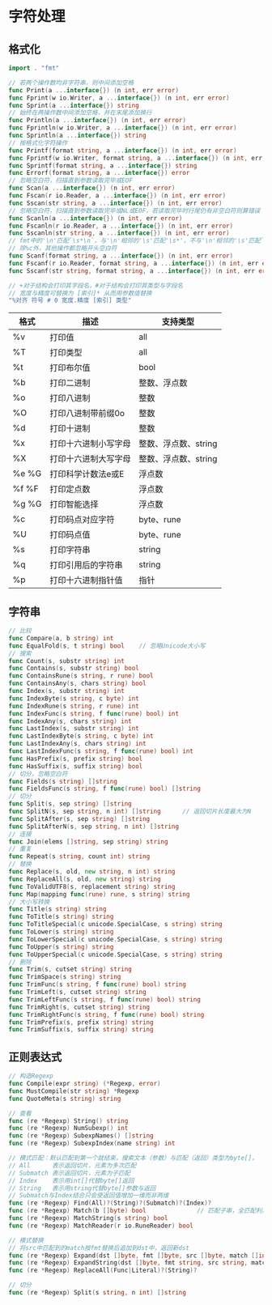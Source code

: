# 字符处理
## 格式化
```go
import . "fmt"

// 若两个操作数均非字符串，则中间添加空格
func Print(a ...interface{}) (n int, err error)
func Fprint(w io.Writer, a ...interface{}) (n int, err error)
func Sprint(a ...interface{}) string
// 始终在两操作数中间添加空格，并在末尾添加换行
func Println(a ...interface{}) (n int, err error)
func Fprintln(w io.Writer, a ...interface{}) (n int, err error)
func Sprintln(a ...interface{}) string
// 按格式化字符操作
func Printf(format string, a ...interface{}) (n int, err error)
func Fprintf(w io.Writer, format string, a ...interface{}) (n int, err error)
func Sprintf(format string, a ...interface{}) string
func Errorf(format string, a ...interface{}) error
// 忽略空白符，扫描直到参数读取完毕或EOF
func Scan(a ...interface{}) (n int, err error)
func Fscan(r io.Reader, a ...interface{}) (n int, err error)
func Sscan(str string, a ...interface{}) (n int, err error)
// 忽略空白符，扫描直到参数读取完毕或NL或EOF，若读取完毕时行尾仍有非空白符则算错误
func Scanln(a ...interface{}) (n int, err error)
func Fscanln(r io.Reader, a ...interface{}) (n int, err error)
func Sscanln(str string, a ...interface{}) (n int, err error)
// fmt中的'\n'匹配`\s*\n`，与'\n'相邻的'\s'匹配'\s*'，不与'\n'相邻的'\s'匹配`\s+`，其它字符都必须精准匹配
// 除%c外，其他操作都忽略开头空白符
func Scanf(format string, a ...interface{}) (n int, err error)
func Fscanf(r io.Reader, format string, a ...interface{}) (n int, err error)
func Sscanf(str string, format string, a ...interface{}) (n int, err error)

// +对于结构会打印其字段名，#对于结构会打印其类型与字段名
// 宽度与精度可替换为 [索引]* 从而用参数值替换
"%对齐 符号 # 0 宽度.精度 [索引] 类型"
```
| 格式  | 描述                 | 支持类型             |
|-------|----------------------|----------------------|
| %v    | 打印值               | all                  |
| %T    | 打印类型             | all                  |
| %t    | 打印布尔值           | bool                 |
| %b    | 打印二进制           | 整数、浮点数         |
| %o    | 打印八进制           | 整数                 |
| %O    | 打印八进制带前缀0o   | 整数                 |
| %d    | 打印十进制           | 整数                 |
| %x    | 打印十六进制小写字母 | 整数、浮点数、string |
| %X    | 打印十六进制大写字母 | 整数、浮点数、string |
| %e %G | 打印科学计数法e或E   | 浮点数               |
| %f %F | 打印定点数           | 浮点数               |
| %g %G | 打印智能选择         | 浮点数               |
| %c    | 打印码点对应字符     | byte、rune           |
| %U    | 打印码点值           | byte、rune           |
| %s    | 打印字符串           | string               |
| %q    | 打印引用后的字符串   | string               |
| %p    | 打印十六进制指针值   | 指针                 |

## 字符串
```go
// 比较
func Compare(a, b string) int
func EqualFold(s, t string) bool    // 忽略Unicode大小写
// 搜索
func Count(s, substr string) int
func Contains(s, substr string) bool
func ContainsRune(s string, r rune) bool
func ContainsAny(s, chars string) bool
func Index(s, substr string) int
func IndexByte(s string, c byte) int
func IndexRune(s string, r rune) int
func IndexFunc(s string, f func(rune) bool) int
func IndexAny(s, chars string) int
func LastIndex(s, substr string) int
func LastIndexByte(s string, c byte) int
func LastIndexAny(s, chars string) int
func LastIndexFunc(s string, f func(rune) bool) int
func HasPrefix(s, prefix string) bool
func HasSuffix(s, suffix string) bool
// 切分，忽略空白符
func Fields(s string) []string
func FieldsFunc(s string, f func(rune) bool) []string
// 切分
func Split(s, sep string) []string
func SplitN(s, sep string, n int) []string      // 返回切片长度最大为N
func SplitAfter(s, sep string) []string
func SplitAfterN(s, sep string, n int) []string
// 连接
func Join(elems []string, sep string) string
// 重复
func Repeat(s string, count int) string
// 替换
func Replace(s, old, new string, n int) string
func ReplaceAll(s, old, new string) string
func ToValidUTF8(s, replacement string) string
func Map(mapping func(rune) rune, s string) string
// 大小写转换
func Title(s string) string
func ToTitle(s string) string
func ToTitleSpecial(c unicode.SpecialCase, s string) string
func ToLower(s string) string
func ToLowerSpecial(c unicode.SpecialCase, s string) string
func ToUpper(s string) string
func ToUpperSpecial(c unicode.SpecialCase, s string) string
// 删除
func Trim(s, cutset string) string
func TrimSpace(s string) string
func TrimFunc(s string, f func(rune) bool) string
func TrimLeft(s, cutset string) string
func TrimLeftFunc(s string, f func(rune) bool) string
func TrimRight(s, cutset string) string
func TrimRightFunc(s string, f func(rune) bool) string
func TrimPrefix(s, prefix string) string
func TrimSuffix(s, suffix string) string
```

## 正则表达式
```go
// 构造Regexp
func Compile(expr string) (*Regexp, error)
func MustCompile(str string) *Regexp
func QuoteMeta(s string) string

// 查看
func (re *Regexp) String() string
func (re *Regexp) NumSubexp() int
func (re *Regexp) SubexpNames() []string
func (re *Regexp) SubexpIndex(name string) int

// 模式匹配：默认匹配到第一个就结束，搜索文本（参数）与匹配（返回）类型为byte[]，
// All      表示返回切片，元素为多次匹配
// Submatch 表示返回切片，元素为子匹配
// Index    表示用int[]代替byte[]返回
// String   表示用string代替byte[]参数与返回
// Submatch与Index结合只会使返回值增加一维而非两维
func (re *Regexp) Find(All)?(String)?(Submatch)?(Index)?
func (re *Regexp) Match(b []byte) bool              // 匹配子串，全匹配利用^$
func (re *Regexp) MatchString(s string) bool
func (re *Regexp) MatchReader(r io.RuneReader) bool

// 模式替换
// 将src中匹配到的match按fmt替换后追加到dst中，返回新dst
func (re *Regexp) Expand(dst []byte, fmt []byte, src []byte, match []int) []byte
func (re *Regexp) ExpandString(dst []byte, fmt string, src string, match []int) []byte
func (re *Regexp) ReplaceAll(Func|Literal)?(String)?

// 切分
func (re *Regexp) Split(s string, n int) []string
```

